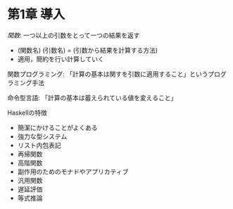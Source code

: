 # 第1章 導入

*関数*: 一つ以上の引数をとって一つの結果を返す
 - (関数名) (引数名) = (引数から結果を計算する方法)
 - 適用，簡約を行い計算していく

関数プログラミング: 「計算の基本は関すを引数に適用すること」というプログラミング手法

命令型言語: 「計算の基本は蓄えられている値を変えること」

Haskellの特徴
 - 簡潔にかけることがよくある
 - 強力な型システム
 - リスト内包表記
 - 再帰関数
 - 高階関数
 - 副作用のためのモナドやアプリカティブ
 - 汎用関数
 - 遅延評価
 - 等式推論